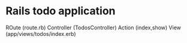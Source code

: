 # Rails todo application
ROute (route.rb)
Controller (TodosController)
Action (index,show)
View (app/views/todos/index.erb)
